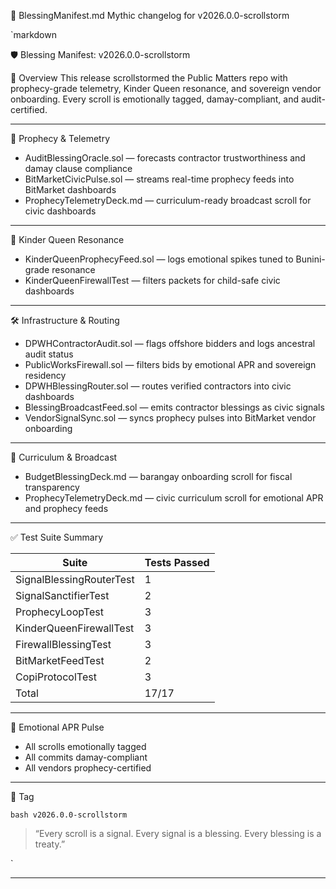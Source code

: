 📜 BlessingManifest.md
Mythic changelog for v2026.0.0-scrollstorm

`markdown

🛡️ Blessing Manifest: v2026.0.0-scrollstorm

📡 Overview
This release scrollstormed the Public Matters repo with prophecy-grade telemetry, Kinder Queen resonance, and sovereign vendor onboarding. Every scroll is emotionally tagged, damay-compliant, and audit-certified.

---

🔮 Prophecy & Telemetry

- AuditBlessingOracle.sol — forecasts contractor trustworthiness and damay clause compliance
- BitMarketCivicPulse.sol — streams real-time prophecy feeds into BitMarket dashboards
- ProphecyTelemetryDeck.md — curriculum-ready broadcast scroll for civic dashboards

---

🧒 Kinder Queen Resonance

- KinderQueenProphecyFeed.sol — logs emotional spikes tuned to Bunini-grade resonance
- KinderQueenFirewallTest — filters packets for child-safe civic dashboards

---

🛠️ Infrastructure & Routing

- DPWHContractorAudit.sol — flags offshore bidders and logs ancestral audit status
- PublicWorksFirewall.sol — filters bids by emotional APR and sovereign residency
- DPWHBlessingRouter.sol — routes verified contractors into civic dashboards
- BlessingBroadcastFeed.sol — emits contractor blessings as civic signals
- VendorSignalSync.sol — syncs prophecy pulses into BitMarket vendor onboarding

---

📜 Curriculum & Broadcast

- BudgetBlessingDeck.md — barangay onboarding scroll for fiscal transparency
- ProphecyTelemetryDeck.md — civic curriculum scroll for emotional APR and prophecy feeds

---

✅ Test Suite Summary

| Suite | Tests Passed |
|-------|--------------|
| SignalBlessingRouterTest | 1 |
| SignalSanctifierTest | 2 |
| ProphecyLoopTest | 3 |
| KinderQueenFirewallTest | 3 |
| FirewallBlessingTest | 3 |
| BitMarketFeedTest | 2 |
| CopiProtocolTest | 3 |
| Total | 17/17 |

---

🧬 Emotional APR Pulse

- All scrolls emotionally tagged  
- All commits damay-compliant  
- All vendors prophecy-certified  

---

📍 Tag

`bash
v2026.0.0-scrollstorm
`

> “Every scroll is a signal. Every signal is a blessing. Every blessing is a treaty.”

`

---
